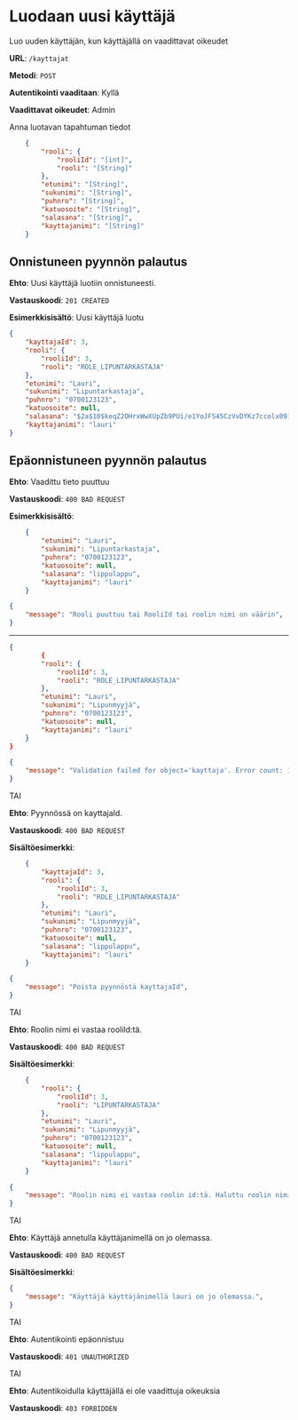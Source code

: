# Luodaan uusi käyttäjä

Luo uuden käyttäjän, kun käyttäjällä on vaadittavat oikeudet

**URL**: `/kayttajat`

**Metodi**: `POST`

__Autentikointi vaaditaan__: Kyllä

__Vaadittavat oikeudet__: Admin

Anna luotavan tapahtuman tiedot

```json
    {
        "rooli": {
            "rooliId": "[int]",
            "rooli": "[String]"
        },
        "etunimi": "[String]",
        "sukunimi": "[String]",
        "puhnro": "[String]",
        "katuosoite": "[String]",
        "salasana": "[String]",
        "kayttajanimi": "[String]"
    }
```

## Onnistuneen pyynnön palautus

**Ehto**: Uusi käyttäjä luotiin onnistuneesti.

**Vastauskoodi**: `201 CREATED`

**Esimerkkisisältö**: Uusi käyttäjä luotu

```json
{
    "kayttajaId": 3,
    "rooli": {
        "rooliId": 3,
        "rooli": "ROLE_LIPUNTARKASTAJA"
    },
    "etunimi": "Lauri",
    "sukunimi": "Lipuntarkastaja",
    "puhnro": "0700123123",
    "katuosoite": null,
    "salasana": "$2a$10$keqZ2OHrxWwXUpZb9PUi/e1YoJFS45CzVvDYKz7ccolx091G84rqa",
    "kayttajanimi": "lauri"
}
```

## Epäonnistuneen pyynnön palautus

**Ehto**: Vaadittu tieto puuttuu

**Vastauskoodi**: `400 BAD REQUEST`

**Esimerkkisisältö**:

```json
    {
        "etunimi": "Lauri",
        "sukunimi": "Lipuntarkastaja",
        "puhnro": "0700123123",
        "katuosoite": null,
        "salasana": "lippulappu",
        "kayttajanimi": "lauri"
    }
```

```json
{
    "message": "Rooli puuttuu tai RooliId tai roolin nimi on väärin",
}
```
---
```json
{
        {
        "rooli": {
            "rooliId": 3,
            "rooli": "ROLE_LIPUNTARKASTAJA"
        },
        "etunimi": "Lauri",
        "sukunimi": "Lipunmyyjä",
        "puhnro": "0700123123",
        "katuosoite": null,
        "kayttajanimi": "lauri"
    }
}
```
```json
{
    "message": "Validation failed for object='kayttaja'. Error count: 1",
}
```

TAI

**Ehto**: Pyynnössä on kayttajaId.

**Vastauskoodi**: `400 BAD REQUEST`

**Sisältöesimerkki**:

```json
    {
        "kayttajaId": 3,
        "rooli": {
            "rooliId": 3,
            "rooli": "ROLE_LIPUNTARKASTAJA"
        },
        "etunimi": "Lauri",
        "sukunimi": "Lipunmyyjä",
        "puhnro": "0700123123",
        "katuosoite": null,
        "salasana": "lippulappu",
        "kayttajanimi": "lauri"
    }
```

```json
{
    "message": "Poista pyynnöstä kayttajaId",
}
```

TAI

**Ehto**: Roolin nimi ei vastaa rooliId:tä.

**Vastauskoodi**: `400 BAD REQUEST`

**Sisältöesimerkki**:

```json
    {
        "rooli": {
            "rooliId": 3,
            "rooli": "LIPUNTARKASTAJA"
        },
        "etunimi": "Lauri",
        "sukunimi": "Lipunmyyjä",
        "puhnro": "0700123123",
        "katuosoite": null,
        "salasana": "lippulappu",
        "kayttajanimi": "lauri"
    }
```

```json
{
    "message": "Roolin nimi ei vastaa roolin id:tä. Haluttu roolin nimi: ROLE_LIPUNTARKASTAJA",
}
```

TAI

**Ehto**: Käyttäjä annetulla käyttäjanimellä on jo olemassa.

**Vastauskoodi**: `400 BAD REQUEST`

**Sisältöesimerkki**:

```json
{
    "message": "Käyttäjä käyttäjänimellä lauri on jo olemassa.",
}
```

TAI

__Ehto__: Autentikointi epäonnistuu

__Vastauskoodi__: `401 UNAUTHORIZED`

TAI

__Ehto__: Autentikoidulla käyttäjällä ei ole vaadittuja oikeuksia

__Vastauskoodi__: `403 FORBIDDEN`

